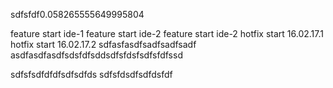 sdfsfdf0.058265555649995804

feature start ide-1
feature start ide-2
feature start ide-2
hotfix start 16.02.17.1
hotfix start 16.02.17.2
sdfasfasdfsadfsadfsadf
asdfasdfasdfsdsfdfsddsdfsfdsfsdfsfdfssd

sdfsfsdfdfdfsdfsdfds
sdfsfdsdfsdfdsfdf